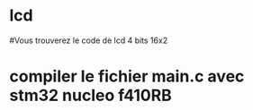 # lcd
#Vous trouverez le code de lcd 4 bits 16x2
# compiler le fichier main.c avec stm32 nucleo f410RB
